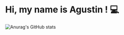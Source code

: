 <h1>Hi, my name is Agustin ! 💻</h1>

![Anurag's GitHub stats](https://github-readme-stats.vercel.app/api?username=agustinjaime99&show_icons=true&theme=radical&hide=issues,prs)
